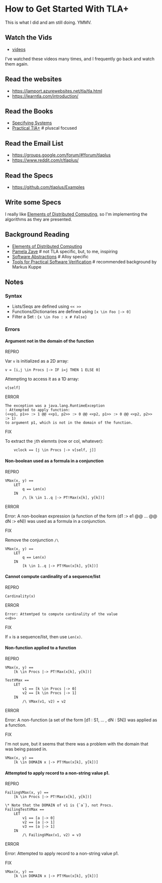# How to Get Started With TLA+

This is what I did and am still doing. YMMV.

## Watch the Vids

* [videos](http://lamport.azurewebsites.net/video/videos.html)

I've watched these videos many times, and I frequently go back and watch them again.

## Read the websites

* https://lamport.azurewebsites.net/tla/tla.html
* https://learntla.com/introduction/

## Read the Books

* [Specifying Systems](https://www.microsoft.com/en-us/research/publication/specifying-systems-the-tla-language-and-tools-for-hardware-and-software-engineers/?from=http%3A%2F%2Fresearch.microsoft.com%2Fusers%2Flamport%2Ftla%2Fbook.html)
* [Practical TlA+](https://www.hillelwayne.com/post/practical-tla/) # pluscal focused

## Read the Email List

* https://groups.google.com/forum/#!forum/tlaplus
* https://www.reddit.com/r/tlaplus/

## Read the Specs

* https://github.com/tlaplus/Examples

## Write some Specs

I really like [Elements of Distributed Computing](https://www.powells.com/book/-9780471036005), so I'm implementing the algorithms as they are presented.


## Background Reading

* [Elements of Distributed Computing](https://www.powells.com/book/-9780471036005)
* [Pamela Zave](http://www.pamelazave.com/chord.html) # not TLA specific, but, to me, inspiring
* [Software Abstractions](http://softwareabstractions.org/) # Alloy specific
* [Tools for Practical Software Verification](https://www.springer.com/us/book/9783642357459) # recommended background by Markus Kuppe

## Notes

### Syntax

* Lists/Seqs are defined using `<< >>`
* Functions/Dictionaries are defined using `[x \in Foo |-> 0]`
* Filter a Set : `{x \in Foo : x # False}`


### Errors

#### Argument not in the domain of the function

REPRO

Var `v` is initialized as a 2D array:

    v = [i,j \in Procs |-> IF i=j THEN 1 ELSE 0]

Attempting to access it as a 1D array:

    v[self]

ERROR

    The exception was a java.lang.RuntimeException
    : Attempted to apply function:
    (<<p1, p1>> :> 1 @@ <<p1, p2>> :> 0 @@ <<p2, p1>> :> 0 @@ <<p2, p2>> :> 1)
    to argument p1, which is not in the domain of the function.

FIX

To extract the `j`th elemnts (row or col, whatever):
        
        vclock == [j \in Procs |-> v[self, j]]

#### Non-boolean used as a formula in a conjunction

REPRO

    VMax(x, y) ==
        LET
            q == Len(x)
        IN
            /\ [k \in 1..q |-> PT!Max(x[k], y[k])]

ERROR

Error: A non-boolean expression (a function  of the form (d1 :> e1 @@ ... @@ dN :> eN)) was used as a formula in a conjunction.

FIX

Remove the conjunction `/\` 

    VMax(x, y) ==
        LET
            q == Len(x)
        IN
            [k \in 1..q |-> PT!Max(x[k], y[k])]

#### Cannot compute cardinality of a sequence/list

REPRO
    
    Cardinality(x)

ERROR

    Error: Attemtped to compute cardinality of the value
    <<0>>

FIX

If `x` is a sequence/list, then use `Len(x)`.


#### Non-function applied to a function

REPRO

    VMax(x, y) ==
        [k \in Procs |-> PT!Max(x[k], y[k])]

    TestVMax ==
        LET
            v1 == [k \in Procs |-> 0]
            v2 == [k \in Procs |-> 1]
        IN
            /\ VMax(v1, v2) = v2

ERROR

Error: A non-function (a set of the form [d1 : S1, ... , dN : SN]) was applied as a function.

FIX

I'm not sure, but it seems that there was a problem with the domain that was being
passed in.

    VMax(x, y) ==
        [k \in DOMAIN x |-> PT!Max(x[k], y[k])]


#### Attempted to apply record to a non-string value p1.

REPRO

    FailingVMax(x, y) ==
        [k \in Procs |-> PT!Max(x[k], y[k])]

    \* Note that the DOMAIN of v1 is {`a`}, not Procs. 
    FailingTestVMax ==
        LET
            v1 == [a |-> 0]
            v2 == [a |-> 1]
            v3 == [a |-> 1]
        IN
            /\ FailingVMax(v1, v2) = v3

ERROR

Error: Attempted to apply record to a non-string value p1.

FIX

    VMax(x, y) ==
        [k \in DOMAIN x |-> PT!Max(x[k], y[k])]
